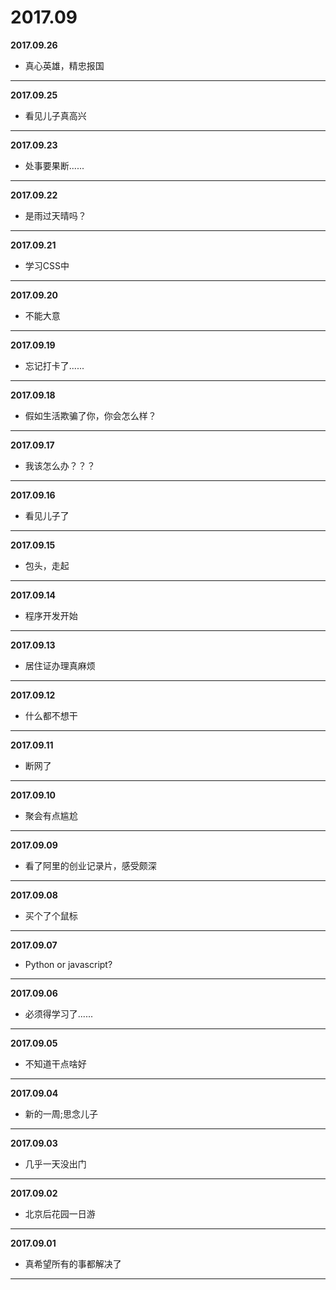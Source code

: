 # 2017.09

**2017.09.26**
*   真心英雄，精忠报国
---

**2017.09.25**
*   看见儿子真高兴
---

**2017.09.23**
*   处事要果断......
---

**2017.09.22**
*   是雨过天晴吗？
---

**2017.09.21**
*   学习CSS中
---

**2017.09.20**
*   不能大意
---

**2017.09.19**
*	忘记打卡了......
---

**2017.09.18**
*   假如生活欺骗了你，你会怎么样？
---

**2017.09.17**
*   我该怎么办？？？
---

**2017.09.16**
*   看见儿子了
---

**2017.09.15**
*   包头，走起
---

**2017.09.14**
*   程序开发开始
---

**2017.09.13**
*	居住证办理真麻烦
---

**2017.09.12**
*	什么都不想干
---

**2017.09.11**
*	断网了
---

**2017.09.10**
*   聚会有点尴尬
---

**2017.09.09**
*   看了阿里的创业记录片，感受颇深
---

**2017.09.08**
*   买个了个鼠标
---

**2017.09.07**
*   Python or javascript?
---

**2017.09.06**
*   必须得学习了......
---

**2017.09.05**
*   不知道干点啥好
---

**2017.09.04**
*    新的一周;思念儿子
---

**2017.09.03**
*   几乎一天没出门
---

**2017.09.02**
*   北京后花园一日游
---

**2017.09.01**
*   真希望所有的事都解决了
---
